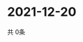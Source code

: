 # 2021-12-20
  共 0条

  <!-- BEGIN -->
  <!-- 最后更新时间Mon Dec 20 2021 13:15:32 GMT+0000 (Coordinated Universal Time) -->
  
  <!-- END -->
  
  